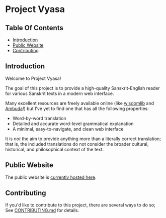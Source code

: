 # Project Vyasa

## Table Of Contents

- [Introduction](#introduction)
- [Public Website](#public-website)
- [Contributing](#contributing)

## Introduction

Welcome to Project Vyasa!

The goal of this project is to provide a high-quality Sanskrit-English reader
for various Sanskrit texts in a modern web interface.

Many excellent resources are freely available online
(like [wisdomlib](https://www.wisdomlib.org/hinduism/book/)
and [Ambuda](https://ambuda.org/)!)
but I've yet to find one that has all the following properties:
- Word-by-word translation
- Detailed and accurate word-level grammatical explanation
- A minimal, easy-to-navigate, and clean web interface

It is *not* the aim to provide anything more than a literally correct translation;
that is, the included translations do not consider the broader cultural, historical,
and philosophical context of the text.

## Public Website

The public website is [currently hosted here](https://projectvyasa.gatsbyjs.io/).

## Contributing

If you'd like to contribute to this project, there are several ways to do so;
See [CONTRIBUTING.md](./CONTRIBUTING.md) for details.
